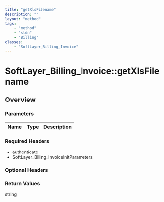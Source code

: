```yaml
---
title: "getXlsFilename"
description: ""
layout: "method"
tags:
    - "method"
    - "sldn"
    - "Billing"
classes:
    - "SoftLayer_Billing_Invoice"
---
```

# SoftLayer_Billing_Invoice::getXlsFilename
## Overview 


### Parameters 
|Name | Type | Description |
| --- | --- | --- |


### Required Headers
* authenticate
* SoftLayer_Billing_InvoiceInitParameters

### Optional Headers

### Return Values
string

